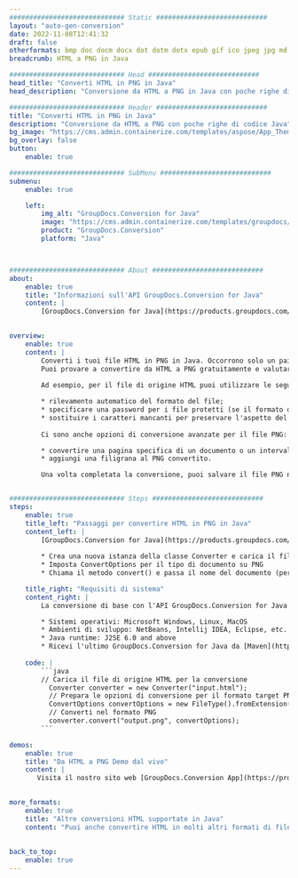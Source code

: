 ```yaml
---
############################# Static ############################
layout: "auto-gen-conversion"
date: 2022-11-08T12:41:32
draft: false
otherformats: bmp doc docm docx dot dotm dotx epub gif ico jpeg jpg md odt ott pdf png psd rtf tex tif tiff txt xps
breadcrumb: HTML a PNG in Java

############################# Head ############################
head_title: "Converti HTML in PNG in Java"
head_description: "Conversione da HTML a PNG in Java con poche righe di codice. Converti oltre 160 formati di file utilizzando l'API di conversione dei documenti GroupDocs per Java"

############################# Header ############################
title: "Converti HTML in PNG in Java"
description: "Conversione da HTML a PNG con poche righe di codice Java"
bg_image: "https://cms.admin.containerize.com/templates/aspose/App_Themes/V3/images/bg/header1.png"
bg_overlay: false
button:
    enable: true

############################# SubMenu ############################
submenu:
    enable: true

    left:
        img_alt: "GroupDocs.Conversion for Java"
        image: "https://cms.admin.containerize.com/templates/groupdocs/images/product-logos/90x90-noborder/groupdocs-conversion-java.png"
        product: "GroupDocs.Conversion"
        platform: "Java"



############################# About ############################
about:
    enable: true
    title: "Informazioni sull'API GroupDocs.Conversion for Java"
    content: |
        [GroupDocs.Conversion for Java](https://products.groupdocs.com/conversion/java/) è un'API di conversione di formati di file avanzata per la conversione tra formati di immagini e documenti popolari come Microsoft Office, OpenDocument, PDF, HTML, e-mail, CAD. e molto altro ancora con poche righe di codice. L'API nativa rileva automaticamente i formati dei documenti originali e offre molte opzioni per personalizzare i documenti convertiti. Insieme alla funzione di estrazione delle informazioni da un documento, supporta anche la memorizzazione nella cache dei risultati della conversione sul disco locale per impostazione predefinita. Tuttavia, qualsiasi tipo di archiviazione della cache può essere supportato implementando le interfacce appropriate: Amazon S3, Dropbox, Google Drive, Windows Azure, Reddis o qualsiasi altro.
    

overview:
    enable: true
    content: |
        Converti i tuoi file HTML in PNG in Java. Occorrono solo un paio di righe di codice Java su qualsiasi piattaforma di tua scelta, come Windows, Linux, macOS.
        Puoi provare a convertire da HTML a PNG gratuitamente e valutare la qualità dei risultati della conversione. Insieme a semplici script di conversione file, puoi provare opzioni più sofisticate per caricare il file sorgente HTML e memorizzare l'output PNG. 
        
        Ad esempio, per il file di origine HTML puoi utilizzare le seguenti opzioni di caricamento:

        * rilevamento automatico del formato del file;
        * specificare una password per i file protetti (se il formato del file lo supporta);
        * sostituire i caratteri mancanti per preservare l'aspetto del documento.
        
        Ci sono anche opzioni di conversione avanzate per il file PNG:

        * convertire una pagina specifica di un documento o un intervallo di pagine;
        * aggiungi una filigrana al PNG convertito.

        Una volta completata la conversione, puoi salvare il file PNG nel tuo percorso file locale o in qualsiasi archivio di terze parti come FTP, Amazon S3, Google Drive, Dropbox ecc. Nota: per convertire HTML a PNG, non è necessario installare alcun software aggiuntivo, come MS Office, Open Office, Adobe Acrobat Reader ecc.


############################# Steps ############################
steps:
    enable: true
    title_left: "Passaggi per convertire HTML in PNG in Java"
    content_left: |
        [GroupDocs.Conversion for Java](https://products.groupdocs.com/conversion/java/) consente agli sviluppatori di convertire facilmente il file HTML in PNG con poche righe di codice.
        
        * Crea una nuova istanza della classe Converter e carica il file HTML con il percorso completo
        * Imposta ConvertOptions per il tipo di documento su PNG
        * Chiama il metodo convert() e passa il nome del documento (percorso completo) e il formato (PNG) come parametro

    title_right: "Requisiti di sistema"
    content_right: |
        La conversione di base con l'API GroupDocs.Conversion for Java può essere eseguita con poche righe di codice. Le nostre API sono supportate su tutte le principali piattaforme e sistemi operativi. Prima di eseguire il codice seguente, assicurati di avere i seguenti prerequisiti installati sul tuo sistema.

        * Sistemi operativi: Microsoft Windows, Linux, MacOS
        * Ambienti di sviluppo: NetBeans, Intellij IDEA, Eclipse, etc.
        * Java runtime: J2SE 6.0 and above
        * Ricevi l'ultimo GroupDocs.Conversion for Java da [Maven](https://repository.groupdocs.com/webapp/#/artifacts/browse/tree/General/repo/com/groupdocs/groupdocs-conversion)
         
    code: |
        ```java    
        // Carica il file di origine HTML per la conversione
          Converter converter = new Converter("input.html");
          // Prepara le opzioni di conversione per il formato target PNG
          ConvertOptions convertOptions = new FileType().fromExtension("png").getConvertOptions();
          // Converti nel formato PNG
          converter.convert("output.png", convertOptions);
        ```

demos:
    enable: true
    title: "Da HTML a PNG Demo dal vivo"
    content: |
       Visita il nostro sito web [GroupDocs.Conversion App](https://products.groupdocs.app/conversion/family) e prova subito la conversione da HTML a PNG. La demo gratuita ha i seguenti vantaggi
          

more_formats:
    enable: true
    title: "Altre conversioni HTML supportate in Java"
    content: "Puoi anche convertire HTML in molti altri formati di file. Si prega di consultare l'elenco di seguito."
       
       
back_to_top:
    enable: true
---
```

